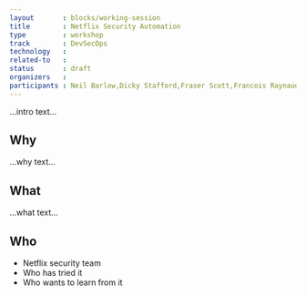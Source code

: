 ```yaml
---
layout       : blocks/working-session
title        : Netflix Security Automation
type         : workshop
track        : DevSecOps
technology   :
related-to   :
status       : draft
organizers   :
participants : Neil Barlow,Dicky Stafford,Fraser Scott,Francois Raynaud
---
```


...intro text...

## Why

...why text...

## What

...what text...

## Who

 - Netflix security team
 - Who has tried it
 - Who wants to learn from it
